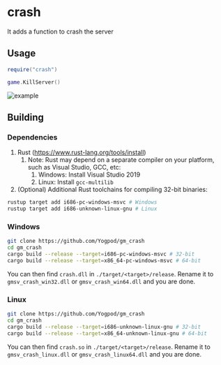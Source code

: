 
# crash
It adds a function to crash the server

## Usage
```lua
require("crash")

game.KillServer()
```
![example](https://i.imgur.com/ipnylmh.png)

## Building
### Dependencies
1) Rust (https://www.rust-lang.org/tools/install)
    1) Note: Rust may depend on a separate compiler on your platform, such as Visual Studio, GCC, etc:
        1) Windows: Install Visual Studio 2019
        2) Linux: Install `gcc-multilib`
2) (Optional) Additional Rust toolchains for compiling 32-bit binaries:
```sh
rustup target add i686-pc-windows-msvc # Windows
rustup target add i686-unknown-linux-gnu # Linux
```

### Windows
```sh
git clone https://github.com/Yogpod/gm_crash
cd gm_crash
cargo build --release --target=i686-pc-windows-msvc # 32-bit
cargo build --release --target=x86_64-pc-windows-msvc # 64-bit
```
You can then find `crash.dll` in `./target/<target>/release`. Rename it to `gmsv_crash_win32.dll` or `gmsv_crash_win64.dll` and you are done.

### Linux
```sh
git clone https://github.com/Yogpod/gm_crash
cd gm_crash
cargo build --release --target=i686-unknown-linux-gnu # 32-bit
cargo build --release --target=x86_64-unknown-linux-gnu # 64-bit
```
You can then find `crash.so` in `./target/<target>/release`. Rename it to `gmsv_crash_linux.dll` or `gmsv_crash_linux64.dll` and you are done.